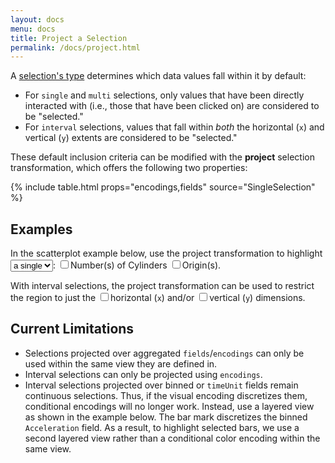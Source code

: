 ```yaml
---
layout: docs
menu: docs
title: Project a Selection
permalink: /docs/project.html
---
```


A [selection's type](selection.html#selection-types) determines which data values fall within it by default:

  - For `single` and `multi` selections, only values that have been directly interacted with (i.e., those that have been clicked on) are considered to be "selected."
  - For `interval` selections, values that fall within _both_ the horizontal (`x`) and vertical (`y`) extents are considered to be "selected."

These default inclusion criteria can be modified with the **project** selection transformation, which offers the following two properties:

{% include table.html props="encodings,fields" source="SingleSelection" %}

## Examples

In the scatterplot example below, use the project transformation to highlight <select name="point" onchange="buildProjection('point')"><option value="single">a single</option><option value="multi">multiple</option></select>: <label onclick="buildProjection('point')"><input type="checkbox" name="point" value="cylinders" />Number(s) of Cylinders</label> <label onclick="buildProjection('point')"><input type="checkbox" name="point" value="origin" />Origin(s)</label>.

<div id="point" class="vl-example" data-name="selection_project_single"></div>

With interval selections, the project transformation can be used to restrict the region to just the <label onclick="buildProjection('interval')"><input type="checkbox" name="interval" value="x" />horizontal (`x`)</label> and/or <label onclick="buildProjection('interval')"><input type="checkbox" name="interval" value="y" />vertical (`y`)</label> dimensions.

<div id="interval" class="vl-example" data-name="selection_project_interval"></div>

## Current Limitations

- Selections projected over aggregated `fields`/`encodings` can only be used within the same view they are defined in.
- Interval selections can only be projected using `encodings`.
- Interval selections projected over binned or `timeUnit` fields remain continuous selections. Thus, if the visual encoding discretizes them, conditional encodings will no longer work. Instead, use a layered view as shown in the example below. The bar mark discretizes the binned `Acceleration` field. As a result, to highlight selected bars, we use a second layered view rather than a conditional color encoding within the same view.

<div class="vl-example" data-name="selection_project_binned_interval"></div>

<script type="text/javascript">
function buildProjection(id) { buildSpecOpts(id, 'selection_project_'); }
</script>
